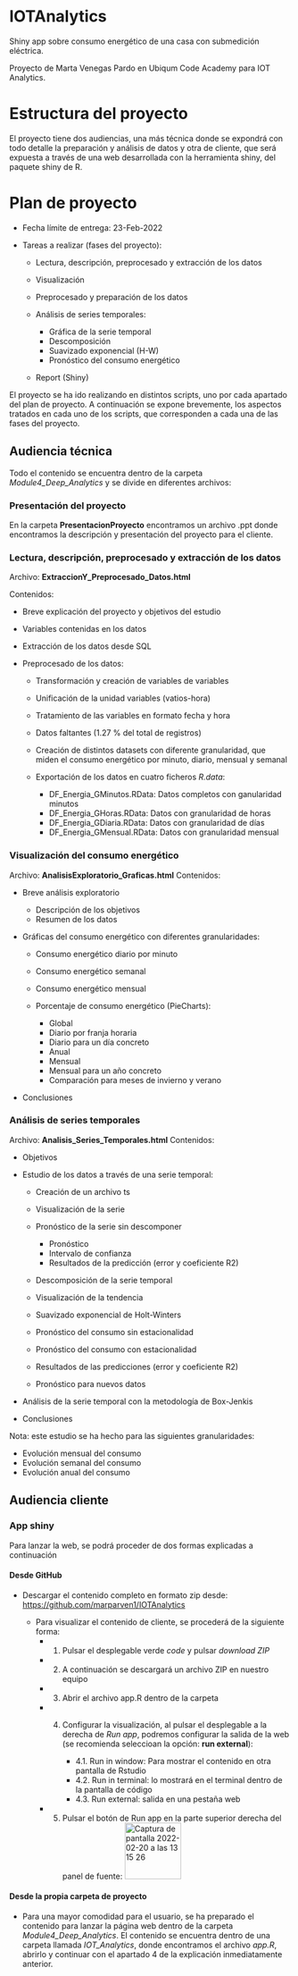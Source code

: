 # IOTAnalytics

Shiny app sobre consumo energético de una casa con submedición eléctrica.

Proyecto de Marta Venegas Pardo en Ubiqum Code Academy para IOT Analytics.

# Estructura del proyecto

El proyecto tiene dos audiencias, una más técnica donde se expondrá con todo detalle la preparación y análisis de datos y otra de cliente, que será expuesta a través de una web desarrollada con la herramienta shiny, del paquete shiny de R.


# Plan de proyecto

- Fecha límite de entrega: 23-Feb-2022
- Tareas a realizar (fases del proyecto):

    - Lectura, descripción, preprocesado y extracción de los datos
    - Visualización 
    - Preprocesado y preparación de los datos 
    - Análisis de series temporales: 
    
        * Gráfica de la serie temporal
        * Descomposición
        * Suavizado exponencial (H-W)
        * Pronóstico del consumo energético
    - Report (Shiny) 

El proyecto se ha ido realizando en distintos scripts, uno por cada apartado del plan de proyecto. A continuación se expone brevemente, los aspectos tratados en cada uno de los scripts, que corresponden a cada una de las fases del proyecto.

## Audiencia técnica

Todo el contenido se encuentra dentro de la carpeta *Module4_Deep_Analytics* y se divide en diferentes archivos:

### Presentación del proyecto

En la carpeta **PresentacionProyecto** encontramos un archivo .ppt donde encontramos la descripción y presentación del proyecto para el cliente.


### Lectura, descripción, preprocesado y extracción de los datos

Archivo: **ExtraccionY_Preprocesado_Datos.html**

Contenidos:

- Breve explicación del proyecto y objetivos del estudio
- Variables contenidas en los datos
- Extracción de los datos desde SQL
- Preprocesado de los datos:

    * Transformación y creación de variables de variables
    * Unificación de la unidad variables (vatios-hora)
    * Tratamiento de las variables en formato fecha y hora
    * Datos faltantes (1.27 % del total de registros)
    * Creación de distintos datasets con diferente granularidad, que miden el consumo energético por minuto, diario, mensual y semanal
    * Exportación de los datos en cuatro ficheros *R.data*:

        - DF_Energia_GMinutos.RData: Datos completos con ganularidad minutos
        - DF_Energia_GHoras.RData: Datos con granularidad de horas
        - DF_Energia_GDiaria.RData: Datos con granularidad de días
        - DF_Energia_GMensual.RData: Datos con granularidad mensual

### Visualización del consumo energético

Archivo: **AnalisisExploratorio_Graficas.html**
Contenidos:

- Breve análisis exploratorio

    - Descripción de los objetivos
    - Resumen de los datos
- Gráficas del consumo energético con diferentes granularidades:
    
    - Consumo energético diario por minuto
    - Consumo energético semanal
    - Consumo energético mensual
    - Porcentaje de consumo energético (PieCharts):

        - Global
        - Diario por franja horaria
        - Diario para un día concreto
        - Anual
        - Mensual
        - Mensual para un año concreto
        - Comparación para meses de invierno y verano
- Conclusiones

### Análisis de series temporales 

Archivo: **Analisis_Series_Temporales.html**
Contenidos:

- Objetivos
- Estudio de los datos a través de una serie temporal:

    - Creación de un archivo ts
    - Visualización de la serie
    - Pronóstico de la serie sin descomponer
        
        * Pronóstico
        * Intervalo de confianza
        * Resultados de la predicción (error y coeficiente R2)
    - Descomposición de la serie temporal
    - Visualización de la tendencia
    - Suavizado exponencial de Holt-Winters
    - Pronóstico del consumo sin estacionalidad
    - Pronóstico del consumo con estacionalidad
    - Resultados de las predicciones (error y coeficiente R2)
    - Pronóstico para nuevos datos
 - Análisis de la serie temporal con la metodología de Box-Jenkis
  - Conclusiones
 
 Nota: este estudio se ha hecho para las siguientes granularidades:
 
 - Evolución mensual del consumo
 - Evolución semanal del consumo
 - Evolución anual del consumo
 

 
     

## Audiencia cliente

### App shiny

Para lanzar la web, se podrá proceder de dos formas explicadas a continuación

#### Desde GitHub

- Descargar el contenido completo en formato zip desde: https://github.com/marparven1/IOTAnalytics 

    - Para visualizar el contenido de cliente, se procederá de la siguiente forma:
        * 1. Pulsar el desplegable verde *code* y pulsar *download ZIP*
        * 2. A continuación se descargará un archivo ZIP en nuestro equipo
        * 3. Abrir el archivo app.R dentro de la carpeta
        * 4. Configurar la visualización, al pulsar el desplegable a la derecha de *Run app*, podremos configurar la salida de la web (se recomienda seleccioan la opción: **run external**):
     
             - 4.1. Run in window: Para mostrar el contenido en otra pantalla de Rstudio
             - 4.2. Run in terminal: lo mostrará en el terminal dentro de la pantalla de código 
             - 4.3. Run external: salida en una pestaña web
        *  5. Pulsar el botón de Run app en la parte superior derecha del panel de fuente: <img width="101" alt="Captura de pantalla 2022-02-20 a las 13 15 26" src="https://user-images.githubusercontent.com/79573831/154841954-5e17e5b4-7fd1-43c9-a746-32b91979ff4d.png">
 
#### Desde la propia carpeta de proyecto
   
- Para una mayor comodidad para el usuario, se ha preparado el contenido para lanzar la página web dentro de la carpeta *Module4_Deep_Analytics*. El contenido se encuentra dentro de una carpeta llamada *IOT_Analytics*, donde encontramos el archivo *app.R*, abrirlo y continuar con el apartado 4 de la explicación inmediatamente anterior.
